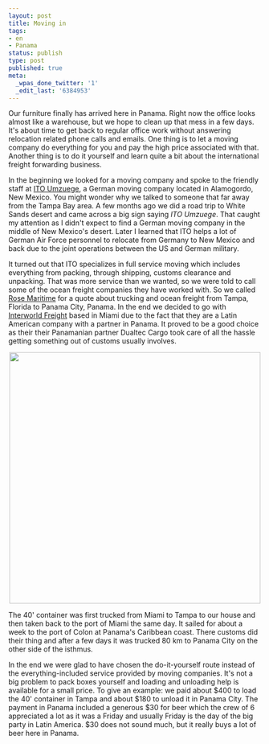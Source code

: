 ```yaml
---
layout: post
title: Moving in
tags:
- en
- Panama
status: publish
type: post
published: true
meta:
  _wpas_done_twitter: '1'
  _edit_last: '6384953'
---
```

<p>Our furniture finally has arrived here in Panama. Right now the office looks almost like a warehouse, but we hope to clean up that mess in a few days. It's about time to get back to regular office work without answering relocation related phone calls and emails. One thing is to let a moving company do everything for you and pay the high price associated with that. Another thing is to do it yourself and learn quite a bit about the international freight forwarding business. </p>

<p>In the beginning we looked for a moving company and spoke to the friendly staff at <a href="http://www.itomoversinternational.com/">ITO Umzuege</a>, a German moving company located in Alamogordo, New Mexico. You might wonder why we talked to someone that far away from the Tampa Bay area. A few months ago we did a road trip to White Sands desert and came across a big sign saying <em>ITO Umzuege</em>. That caught my attention as I didn't expect to find a German moving company in the middle of New Mexico's desert. Later I learned that ITO helps a lot of German Air Force personnel to relocate from Germany to New Mexico and back due to the joint operations between the US and German military.</p>

<p>It turned out that ITO specializes in full service moving which includes everything from packing, through shipping, customs clearance and unpacking. That was more service than we wanted, so we were told to call some of the ocean freight companies they have worked with. So we called <a href="http://www.rosemaritime.com">Rose Maritime</a> for a quote about trucking and ocean freight from Tampa, Florida to Panama City, Panama. In the end we decided to go with <a href="http://www.interworldfreight.com">Interworld Freight</a> based in Miami due to the fact that they are a Latin American company with a partner in Panama. It proved to be a good choice as their their Panamanian partner Dualtec Cargo took care of all the hassle getting something out of customs usually involves.</p>

<div style="text-align:center;"><a href="http://www.flickr.com/photos/34665899@N00/4213054889" title="View '' on Flickr.com"><img border="0" width="500" alt="" src="http://farm3.static.flickr.com/2509/4213054889_d3d7c48932.jpg"></a></div>

<p>The 40' container was first trucked from Miami to Tampa to our house and then taken back to the port of Miami the same day. It sailed for about a week to the port of Colon at Panama's Caribbean coast. There customs did their thing and after a few days it was trucked 80 km to Panama City on the other side of the isthmus.</p>

<p>In the end we were glad to have chosen the do-it-yourself route instead of the everything-included service provided by moving companies. It's not a big problem to pack boxes yourself and loading and unloading help is available for a small price. To give an example: we paid about $400 to load the 40' container in Tampa and about $180 to unload it in Panama City. The payment in Panama included a generous $30 for beer which the crew of 6 appreciated a lot as it was a Friday and usually Friday is the day of the big party in Latin America. $30 does not sound much, but it really buys a lot of beer here in Panama.</p>
